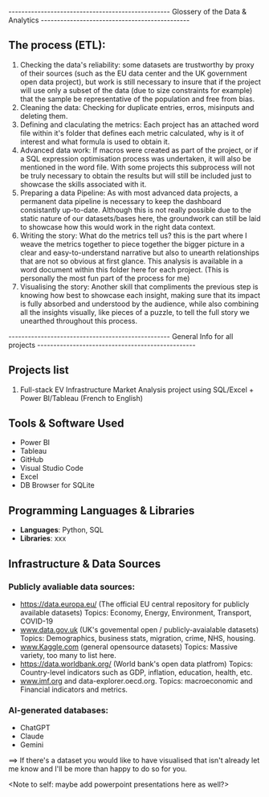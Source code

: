 -------------------------------------------------- Glossery of the Data & Analytics ----------------------------------------------

## The process (ETL):

1. Checking the data's reliability: some datasets are trustworthy by proxy of their sources (such as the EU data center and the UK government open data project), but work is still necessary to insure that if the project will use only a subset of the data (due to size constraints for example) that the sample be representative of the population and free from bias.
2. Cleaning the data: Checking for duplicate entries, erros, misinputs and deleting them.
3. Defining and claculating the metrics: Each project has an attached word file within it's folder that defines each metric calculated, why is it of interest and what formula is used to obtain it.
4. Advanced data work: If macros were created as part of the project, or if a SQL expression optimisation process was undertaken, it will also be mentioned in the word file. With some projects this subprocess will not be truly necessary to obtain the results but will still be included just to showcase the skills associated with it.
5. Preparing a data Pipeline: As with most advanced data projects, a permanent data pipeline is necessary to keep the dashboard consistantly up-to-date. Although this is not really possible due to the static nature of our datasets/bases here, the groundwork can still be laid to showcase how this would work in the right data context. 
6. Writing the story: What do the metrics tell us? this is the part where I weave the metrics together to piece together the bigger picture in a clear and easy-to-understand narrative but also to unearth relationships that are not so obvious at first glance. This analysis is available in a word document within this folder here for each project.  (This is personally the most fun part of the process for me)
7. Visualising the story: Another skill that compliments the previous step is knowing how best to showcase each insight, making sure that its impact is fully absorbed and understood by the audience, while also combining all the insights visually, like pieces of a puzzle, to tell the full story we unearthed throughout this process.

-------------------------------------------------- General Info for all projects -------------------------------------------------
## Projects list

1. Full-stack EV Infrastructure Market Analysis project using SQL/Excel + Power BI/Tableau (French to English)



## Tools & Software Used

- Power BI
- Tableau
- GitHub
- Visual Studio Code
- Excel
- DB Browser for SQLite

## Programming Languages & Libraries
- **Languages**: Python, SQL
- **Libraries**: xxx

## Infrastructure & Data Sources
### Publicly avaliable data sources:

- https://data.europa.eu/ (The official EU central repository for publicly available datasets)
    Topics: Economy, Energy, Environment, Transport, COVID-19
- www.data.gov.uk (UK's govemental open / publicly-avaialable datasets)
    Topics: Demographics, business stats, migration, crime, NHS, housing.
- www.Kaggle.com (general opensource datasets)
    Topics: Massive variety, too many to list here.
- https://data.worldbank.org/ (World bank's open data platfrom)
    Topics: Country-level indicators such as GDP, inflation, education, health, etc.
- www.imf.org and data-explorer.oecd.org.
    Topics: macroeconomic and Financial indicators and metrics.

### AI-generated databases:
- ChatGPT
- Claude
- Gemini


==> If there's a dataset you would like to have visualised that isn't already let me know and I'll be more than happy to do so for you.

<Note to self: maybe add powerpoint presentations here as well?>